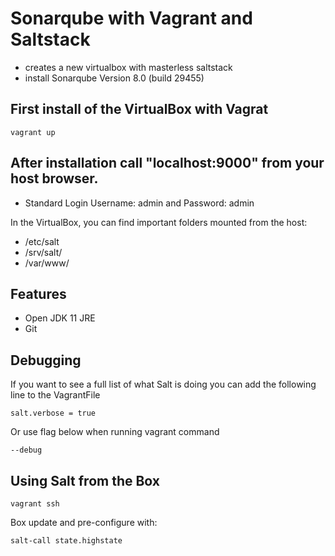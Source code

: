 # Sonarqube with Vagrant and Saltstack

- creates a new virtualbox with masterless saltstack  
- install Sonarqube Version 8.0 (build 29455)

## First install of the VirtualBox with Vagrat ##
```
vagrant up
```

## After installation call "localhost:9000" from your host browser.
* Standard Login Username: admin and Password: admin


In the VirtualBox, you can find important folders mounted from the host:
* /etc/salt
* /srv/salt/
* /var/www/

## Features ##

* Open JDK 11 JRE
* Git


## Debugging

If you want to see a full list of what Salt is doing you can add the following line to the VagrantFile

```
salt.verbose = true
```

Or use flag below when running vagrant command

```
--debug
```

## Using Salt from the Box 
```
vagrant ssh
```

Box update and pre-configure with:
```
salt-call state.highstate
```



